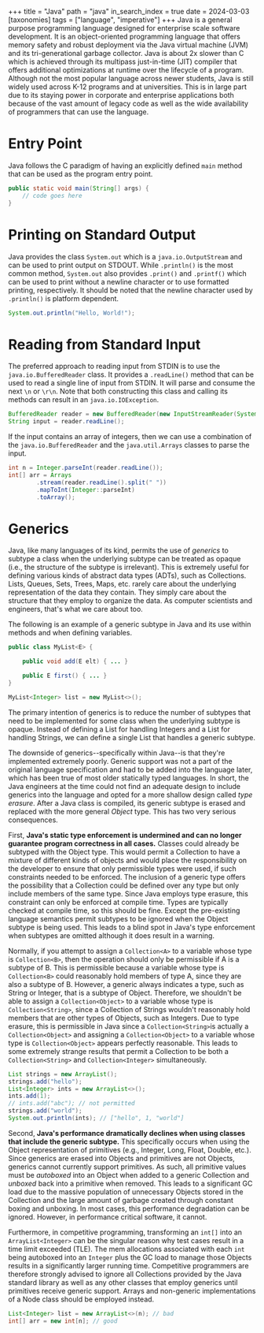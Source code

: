 +++
title = "Java"
path = "java"
in_search_index = true
date = 2024-03-03
[taxonomies]
tags = ["language", "imperative"]
+++
Java is a general purpose programming language designed for enterprise scale software development. It is an object-oriented programming language that offers memory safety and robust deployment via the Java virtual machine (JVM) and its tri-generational garbage collector. Java is about 2x slower than C which is achieved through its multipass just-in-time (JIT) compiler that offers additional optimizations at runtime over the lifecycle of a program. Although not the most popular language across newer students, Java is still widely used across K-12 programs and at universities. This is in large part due to its staying power in corporate and enterprise applications both because of the vast amount of legacy code as well as the wide availability of programmers that can use the language. 

# Entry Point
Java follows the C paradigm of having an explicitly defined `main` method that can be used as the program entry point.

```java
public static void main(String[] args) {
    // code goes here
}
```

# Printing on Standard Output
Java provides the class `System.out` which is a `java.io.OutputStream` and can be used to print output on STDOUT. While `.println()` is the most common method, `System.out` also provides `.print()` and `.printf()` which can be used to print without a newline character or to use formatted printing, respectively. It should be noted that the newline character used by `.println()` is platform dependent.

```java
System.out.println("Hello, World!");
```

# Reading from Standard Input
The preferred approach to reading input from STDIN is to use the `java.io.BufferedReader` class. It provides a `.readLine()` method that can be used to read a single line of input from STDIN. It will parse and consume the next `\n` or `\r\n`. Note that both constructing this class and calling its methods can result in an `java.io.IOException`.

```java
BufferedReader reader = new BufferedReader(new InputStreamReader(System.in));
String input = reader.readLine();
```

If the input contains an array of integers, then we can use a combination of the `java.io.BufferedReader` and the `java.util.Arrays` classes to parse the input.

```java
int n = Integer.parseInt(reader.readLine());
int[] arr = Arrays
        .stream(reader.readLine().split(" "))
        .mapToInt(Integer::parseInt)
        .toArray();
```

# Generics
Java, like many languages of its kind, permits the use of _generics_ to subtype a class when the underlying subtype can be treated as opaque (i.e., the structure of the subtype is irrelevant). This is extremely useful for defining various kinds of abstract data types (ADTs), such as Collections. Lists, Queues, Sets, Trees, Maps, etc. rarely care about the underlying representation of the data they contain. They simply care about the structure that they employ to organize the data. As computer scientists and engineers, that's what we care about too.

The following is an example of a generic subtype in Java and its use within methods and when defining variables.

```java
public class MyList<E> {

    public void add(E elt) { ... }

    public E first() { ... }
}

MyList<Integer> list = new MyList<>();
```

The primary intention of generics is to reduce the number of subtypes that need to be implemented for some class when the underlying subtype is opaque. Instead of defining a List for handling Integers and a List for handling Strings, we can define a single List that handles a generic subtype.

The downside of generics--specifically within Java--is that they're implemented extremely poorly. Generic support was not a part of the original language specification and had to be added into the language later, which has been true of most older statically typed languages. In short, the Java engineers at the time could not find an adequate design to include generics into the language and opted for a more shallow design called _type erasure_. After a Java class is compiled, its generic subtype is erased and replaced with the more general _Object_ type. This has two very serious consequences.

First, **Java's static type enforcement is undermined and can no longer guarantee program correctness in all cases.** Classes could already be subtyped with the Object type. This would permit a Collection to have a mixture of different kinds of objects and would place the responsibility on the developer to ensure that only permissible types were used, if such constraints needed to be enforced. The inclusion of a generic type offers the possibility that a Collection could be defined over any type but only include members of the same type. Since Java employs type erasure, this constraint can only be enforced at compile time. Types are typically checked at compile time, so this should be fine. Except the pre-existing language semantics permit subtypes to be ignored when the Object subtype is being used. This leads to a blind spot in Java's type enforcement when subtypes are omitted although it does result in a warning.

Normally, if you attempt to assign a `Collection<A>` to a variable whose type is `Collection<B>`, then the operation should only be permissible if A is a subtype of B. This is permissible because a variable whose type is `Collection<B>` could reasonably hold members of type A, since they are also a subtype of B. However, a generic always indicates a type, such as String or Integer, that is a subtype of Object. Therefore, we shouldn't be able to assign a `Collection<Object>` to a variable whose type is `Collection<String>`, since a Collection of Strings wouldn't reasonably hold members that are other types of Objects, such as Integers. Due to type erasure, this is permissible in Java since a `Collection<String>`is actually a `Collection<Object>` and assigning a `Collection<Object>` to a variable whose type is `Collection<Object>` appears perfectly reasonable. This leads to some extremely strange results that permit a Collection to be both a `Collection<String>` and `Collection<Integer>` simultaneously.

```java
List strings = new ArrayList();
strings.add("hello");
List<Integer> ints = new ArrayList<>();
ints.add(1);
// ints.add("abc"); // not permitted
strings.add("world");
System.out.println(ints); // ["hello", 1, "world"]
```

Second, **Java's performance dramatically declines when using classes that include the generic subtype.** This specifically occurs when using the Object representation of primitives (e.g., Integer, Long, Float, Double, etc.). Since generics are erased into Objects and primitives are not Objects, generics cannot currently support primitives. As such, all primitive values must be _autoboxed_ into an Object when added to a generic Collection and _unboxed_ back into a primitive when removed. This leads to a significant GC load due to the massive population of unnecessary Objects stored in the Collection and the large amount of garbage created through constant boxing and unboxing. In most cases, this performance degradation can be ignored. However, in performance critical software, it cannot.

Furthermore, in competitive programming, transforming an `int[]` into an `ArrayList<Integer>` can be the singular reason why test cases result in a time limit exceeded (TLE). The mem allocations associated with each `int` being autoboxed into an `Integer` plus the GC load to manage those Objects results in a significantly larger running time. Competitive programmers are therefore strongly advised to ignore all Collections provided by the Java standard library as well as any other classes that employ generics until primitives receive generic support. Arrays and non-generic implementations of a Node class should be employed instead.

```java
List<Integer> list = new ArrayList<>(n); // bad
int[] arr = new int[n]; // good
```

